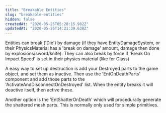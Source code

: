 ```yaml
---
title: "Breakable Entities"
slug: "breakable-entities"
hidden: false
createdAt: "2020-05-25T05:28:15.982Z"
updatedAt: "2020-05-26T14:21:39.638Z"
---
```

Entities can break ('Die') by damage (if they have EntityDamageSystem, or their PhysicsMaterial has a 'break on damage' amount, damage then done by explosions/sword/knife). They can also break by force if 'Break On Impact Speed' is set in their physics material (like for Glass)

A easy way to set up destruction is add your Destroyed parts to the game object, and set them as inactive. Then use the 'EntOnDeathParts' component and add those parts to the 'ActivateAndDisconnectOnDestroyed' list. When the entity breaks it will deactive itself, then active these.

Another option is the 'EntShatterOnDeath' which will procedurally generate the shattered mesh parts. This is normally only used for simple primitives.